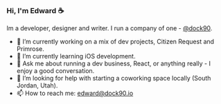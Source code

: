 ### Hi, I'm Edward ☕

Im a developer, designer and writer. I run a company of one - <a href='https://www.dock90.io'>@dock90</a>.

- 🔭 I’m currently working on a mix of dev projects, Citizen Request and Primrose.
- 🌱 I’m currently learning iOS development.
- 💬 Ask me about running a dev business, React, or anything really - I enjoy a good conversation.
- 🤔 I’m looking for help with starting a coworking space locally (South Jordan, Utah).
- 📫 How to reach me: edward@dock90.io
